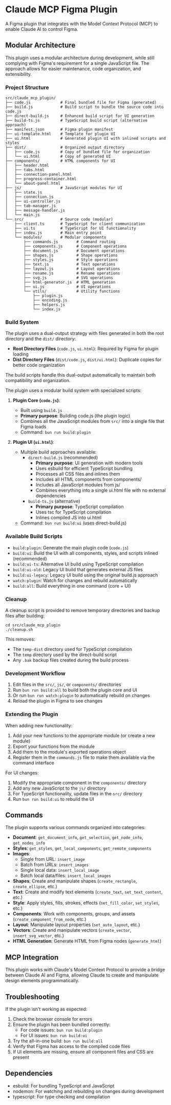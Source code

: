 # Claude MCP Figma Plugin

A Figma plugin that integrates with the Model Context Protocol (MCP) to enable Claude AI to control Figma.

## Modular Architecture

This plugin uses a modular architecture during development, while still complying with Figma's requirement for a single JavaScript file. The approach allows for easier maintenance, code organization, and extensibility.

### Project Structure

```
src/claude_mcp_plugin/
├── code.js             # Final bundled file for Figma (generated)
├── build.js            # Build script to bundle the source code into code.js
├── direct-build.js     # Enhanced build script for UI generation
├── build-ts.js         # TypeScript build script (alternative approach)
├── manifest.json       # Figma plugin manifest
├── ui-template.html    # Template for plugin UI
├── ui.html             # Generated plugin UI with inlined scripts and styles
├── dist/               # Organized output directory
│   ├── code.js         # Copy of bundled file for organization
│   └── ui.html         # Copy of generated UI
├── components/         # HTML components for UI
│   ├── header.html
│   ├── tabs.html
│   ├── connection-panel.html
│   ├── progress-container.html
│   └── about-panel.html
├── js/                 # JavaScript modules for UI
│   ├── state.js
│   ├── connection.js
│   ├── ui-controller.js
│   ├── tab-manager.js
│   ├── message-handler.js
│   └── main.js
└── src/                # Source code (modular)
    ├── client.ts       # TypeScript for client communication
    ├── ui.ts           # TypeScript for UI functionality
    ├── index.js        # Main entry point
    └── modules/        # Modular components
        ├── commands.js        # Command routing
        ├── components.js      # Component operations
        ├── document.js        # Document operations
        ├── shapes.js          # Shape operations
        ├── styles.js          # Style operations
        ├── text.js            # Text operations
        ├── layout.js          # Layout operations
        ├── rename.js          # Rename operations
        ├── svg.js             # SVG operations
        ├── html-generator.js  # HTML generation
        ├── ui.js              # UI operations
        └── utils/             # Utility functions
            ├── plugin.js
            ├── encoding.js
            ├── helpers.js
            └── index.js
```

### Build System

The plugin uses a dual-output strategy with files generated in both the root directory and the `dist/` directory:

- **Root Directory Files** (`code.js`, `ui.html`): Required by Figma for plugin loading
- **Dist Directory Files** (`dist/code.js`, `dist/ui.html`): Duplicate copies for better code organization

The build scripts handle this dual-output automatically to maintain both compatibility and organization.

The plugin uses a modular build system with specialized scripts:

1. **Plugin Core (`code.js`)**: 
   - Built using `build.js`
   - **Primary purpose**: Building code.js (the plugin logic)
   - Combines all the JavaScript modules from `src/` into a single file that Figma loads
   - Command: `bun run build:plugin`

2. **Plugin UI (`ui.html`)**: 
   - Multiple build approaches available:
     - `direct-build.js` (recommended)
       - **Primary purpose**: UI generation with modern tools
       - Uses esbuild for efficient TypeScript bundling
       - Processes all CSS files and inlines them
       - Includes all HTML components from components/
       - Includes all JavaScript modules from js/
       - Combines everything into a single ui.html file with no external dependencies
     - `build-ts.js` (alternative)
       - **Primary purpose**: TypeScript compilation
       - Uses tsc for TypeScript compilation
       - Inlines compiled JS into ui.html
   - Command: `bun run build:ui` (uses direct-build.js)

### Available Build Scripts

- `build:plugin`: Generate the main plugin code (`code.js`)
- `build:ui`: Build the UI with all components, styles, and scripts inlined (recommended)
- `build:ui-ts`: Alternative UI build using TypeScript compilation
- `build:ui-old`: Legacy UI build that generates external JS files
- `build:ui-legacy`: Legacy UI build using the original build.js approach
- `watch:plugin`: Watch for changes and rebuild automatically
- `build:all`: Build everything in one command (core + UI)

### Cleanup

A cleanup script is provided to remove temporary directories and backup files after building:

```
cd src/claude_mcp_plugin
./cleanup.sh
```

This removes:
- The `temp-dist` directory used for TypeScript compilation
- The `temp` directory used by the direct-build script
- Any `.bak` backup files created during the build process

### Development Workflow

1. Edit files in the `src/`, `js/`, or `components/` directories
2. Run `bun run build:all` to build both the plugin core and UI
3. Or run `bun run watch:plugin` to automatically rebuild on changes
4. Reload the plugin in Figma to see changes

### Extending the Plugin

When adding new functionality:

1. Add your new functions to the appropriate module (or create a new module)
2. Export your functions from the module
3. Add them to the module's exported operations object
4. Register them in the `commands.js` file to make them available via the command interface

For UI changes:
1. Modify the appropriate component in the `components/` directory
2. Add any new JavaScript to the `js/` directory
3. For TypeScript functionality, update files in the `src/` directory
4. Run `bun run build:ui` to rebuild the UI

## Commands

The plugin supports various commands organized into categories:

- **Document**: `get_document_info`, `get_selection`, `get_node_info`, `get_nodes_info`
- **Styles**: `get_styles`, `get_local_components`, `get_remote_components`
- **Images**: 
  - Single from URL: `insert_image`
  - Batch from URLs: `insert_images`
  - Single local data: `insert_local_image`
  - Batch local data/files: `insert_local_images`
- **Shapes**: Create and manipulate shapes (`create_rectangle`, `create_ellipse`, etc.)
- **Text**: Create and modify text elements (`create_text`, `set_text_content`, etc.)
- **Style**: Apply styles, fills, strokes, effects (`set_fill_color`, `set_styles`, etc.)
- **Components**: Work with components, groups, and assets (`create_component_from_node`, etc.)
- **Layout**: Manipulate layout properties (`set_auto_layout`, etc.)
- **Vectors**: Create and manipulate vectors (`create_vector`, `insert_svg_vector`, etc.)
- **HTML Generation**: Generate HTML from Figma nodes (`generate_html`)

## MCP Integration

This plugin works with Claude's Model Context Protocol to provide a bridge between Claude AI and Figma, allowing Claude to create and manipulate design elements programmatically.

## Troubleshooting

If the plugin isn't working as expected:

1. Check the browser console for errors
2. Ensure the plugin has been bundled correctly:
   - For code issues: `bun run build:plugin`
   - For UI issues: `bun run build:ui`
3. Try the all-in-one build: `bun run build:all`
4. Verify that Figma has access to the compiled code files
5. If UI elements are missing, ensure all component files and CSS are present

## Dependencies

- esbuild: For bundling TypeScript and JavaScript
- nodemon: For watching and rebuilding on changes during development
- typescript: For type checking and compilation
